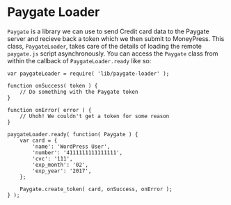 Paygate Loader
==============

`Paygate` is a library we can use to send Credit card data to the Paygate server and recieve back a token which we then submit to MoneyPress. This class, `PaygateLoader`, takes care of the details of loading the remote `paygate.js` script asynchronously. You can access the `Paygate` class from within the callback of `PaygateLoader.ready` like so:

```es6
var paygateLoader = require( 'lib/paygate-loader' );

function onSuccess( token ) {
	// Do something with the Paygate token
}

function onError( error ) {
	// Uhoh! We couldn't get a token for some reason
}

paygateLoader.ready( function( Paygate ) {
	var card = {
		'name': 'WordPress User',
		'number': '4111111111111111',
		'cvc': '111',
		'exp_month': '02',
		'exp_year': '2017',
	};

	Paygate.create_token( card, onSuccess, onError );
} );
```
